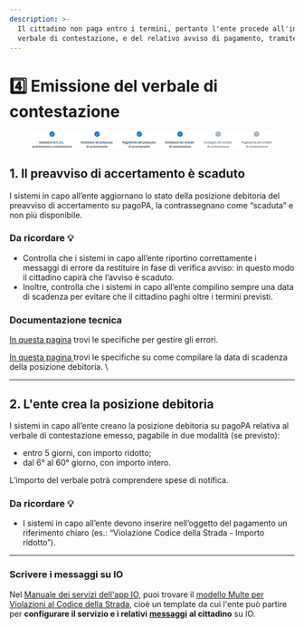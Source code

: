 ```yaml
---
description: >-
  Il cittadino non paga entro i termini, pertanto l'ente procede all'invio del
  verbale di contestazione, e del relativo avviso di pagamento, tramite SEND.
---
```


# 4️⃣ Emissione del verbale di contestazione

<figure><img src="docs/lAIZmjrusC6qV8ki9zsZ/.gitbook/assets/image (7).png" alt="Sezione 4 di 6: Emissione del verbale di contestazione"><figcaption></figcaption></figure>

## 1. Il preavviso di accertamento è scaduto

I sistemi in capo all’ente aggiornano lo stato della posizione debitoria del preavviso di accertamento su pagoPA, la contrassegnano come “scaduta” e non più disponibile.

### Da ricordare 💡&#x20;

* Controlla che i sistemi in capo all’ente riportino correttamente i messaggi di errore da restituire in fase di verifica avviso: in questo modo il cittadino capirà che l’avviso è scaduto.
* Inoltre, controlla che i sistemi in capo all’ente compilino sempre una data di scadenza per evitare che il cittadino paghi oltre i termini previsti.

### Documentazione tecnica&#x20;

[In questa pagina](https://docs.pagopa.it/gestionedeglierrori/faultcode-e-faultstring/domino-ec) trovi le specifiche per gestire gli errori.&#x20;

[In questa pagina ](https://docs.pagopa.it/sanp/appendici/primitive#pagetpayment-1)trovi le specifiche su come compilare la data di scadenza della posizione debitoria. \


***

## 2. L'ente crea la posizione debitoria

I sistemi in capo all’ente creano la posizione debitoria su pagoPA relativa al verbale di contestazione emesso, pagabile in due modalità (se previsto):  

* entro 5 giorni, con importo ridotto;&#x20;
* dal 6° al 60° giorno, con importo intero.

L’importo del verbale potrà comprendere spese di notifica.

### Da ricordare 💡&#x20;

* I sistemi in capo all’ente devono inserire nell’oggetto del pagamento un riferimento chiaro (es.: “Violazione Codice della Strada - Importo ridotto”).

***

### Scrivere i messaggi su IO

Nel [Manuale dei servizi dell'app IO](https://docs.pagopa.it/manuale-servizi), puoi trovare il [modello Multe per Violazioni al Codice della Strada](https://docs.pagopa.it/i-modelli-dei-servizi/mobilita-e-trasporti/multe-per-violazioni-al-codice-della-strada), cioè un template da cui l'ente può partire per **configurare il servizio e i relativi** [**messaggi**](https://docs.pagopa.it/i-modelli-dei-servizi/mobilita-e-trasporti/multe-per-violazioni-al-codice-della-strada#avvenuto-invio-del-verbale-di-contestazione) **al cittadino** su IO.&#x20;

